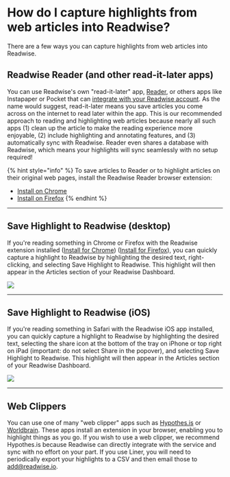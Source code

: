 # How do I capture highlights from web articles into Readwise?

There are a few ways you can capture highlights from web articles into Readwise.

## Readwise Reader (and other read-it-later apps)

You can use Readwise's own "read-it-later" app, [Reader](https://readwise.io/read), or others apps like Instapaper or Pocket that can [integrate with your Readwise account](https://readwise.io/welcome/sync). As the name would suggest, read-it-later means you save articles you come across on the internet to read later within the app. This is our recommended approach to reading and highlighting web articles because nearly all such apps (1) clean up the article to make the reading experience more enjoyable, (2) include highlighting and annotating features, and (3) automatically sync with Readwise. Reader even shares a database with Readwise, which means your highlights will sync seamlessly with no setup required!

{% hint style="info" %}
To save articles to Reader or to highlight articles on their original web pages, install the Readwise Reader browser extension:

* [Install on Chrome](https://chromewebstore.google.com/detail/readwise-highlighter/jjhefcfhmnkfeepcpnilbbkaadhngkbi)
* [Install on Firefox](https://addons.mozilla.org/en-CA/firefox/addon/readwise-highlighter/)
{% endhint %}

***

## Save Highlight to Readwise (desktop)

If you're reading something in Chrome or Firefox with the Readwise extension installed ([Install for Chrome](https://chrome.google.com/webstore/detail/readwise/egfepjgjabnppmaiadpedbgadkcelcbd)) ([Install for Firefox](https://addons.mozilla.org/en-CA/firefox/addon/readwise/)), you can quickly capture a highlight to Readwise by highlighting the desired text, right-clicking, and selecting Save Highlight to Readwise. This highlight will then appear in the Articles section of your Readwise Dashboard.

![](https://d33v4339jhl8k0.cloudfront.net/docs/assets/5eb8cc86042863474d1a75fd/images/5fc6df78eb7cc612aa353ea5/file-iAAFQtBf75.gif)

***

## Save Highlight to Readwise (iOS) <a href="#ios" id="ios"></a>

If you're reading something in Safari with the Readwise iOS app installed, you can quickly capture a highlight to Readwise by highlighting the desired text, selecting the share icon at the bottom of the tray on iPhone or top right on iPad (important: do not select Share in the popover), and selecting Save Highlight to Readwise. This highlight will then appear in the Articles section of your Readwise Dashboard.

![](https://d33v4339jhl8k0.cloudfront.net/docs/assets/5eb8cc86042863474d1a75fd/images/5fe3967040f24b1b2aaf41d8/file-tXhX3XnoIg.gif)

***

## Web Clippers

You can use one of many "web clipper" apps such as [Hypothes.is](https://hypothes.is/) or [Worldbrain](https://getmemex.com/). These apps install an extension in your browser, enabling you to highlight things as you go. If you wish to use a web clipper, we recommend Hypothes.is because Readwise can directly integrate with the service and sync with no effort on your part. If you use Liner, you will need to periodically export your highlights to a CSV and then email those to [add@readwise.io](mailto:add@readwise.io).
